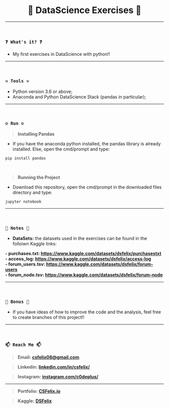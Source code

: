 <h1 align="center">🌟 DataScience Exercises 🌟</h1>

----
<br>

### `❓ What's it? ❓`

* My first exercises in DataScience with python!!

----
<br>

### `⚒️ Tools ⚒️`

* Python version 3.6 or above;
* Anaconda and Python DataScience Stack (pandas in particular);


----
<br>

### `⚙️ Run ⚙️`

> **Installing Pandas**

* If you have the anaconda python installed, the pandas library is already installed. Else, open the cmd/prompt and type:

```
pip install pandas
```

<br>

> **Running the Project**

* Download this repository, open the cmd/prompt in the downloaded files directory and type:

```
jupyter notebook
```

----
<br>

### `📝 Notes 📝`

* **DataSets:** the datasets used in the exercises can be found in the folloiwn Kaggle links:


**- purchases.txt: https://www.kaggle.com/datasets/dsfelix/purchasestxt**
<br>
**- access_log: https://www.kaggle.com/datasets/dsfelix/access-log**
<br>
**- forum_users.tsv: https://www.kaggle.com/datasets/dsfelix/forum-users**
<br>
**- forum_node.tsv: https://www.kaggle.com/datasets/dsfelix/forum-node**


----
<br>

### `🎁 Bonus 🎁`

* If you have ideas of how to improve the code and the analysis, feel free to create branches of this project!!

----
<br>

### `📫 Reach Me 📫`

> **Email:** **[csfelix08@gmail.com](mailto:csfelix08@gmail.com?)**

> **Linkedin:** **[linkedin.com/in/csfelix/](https://www.linkedin.com/in/csfelix/)**

> **Instagram:** **[instagram.com/c0deplus/](https://www.instagram.com/c0deplus/)**

----

> **Portfolio:** **[CSFelix.io](https://csfelix.github.io/)**

> **Kaggle:** **[DSFelix](https://www.kaggle.com/dsfelix)**

